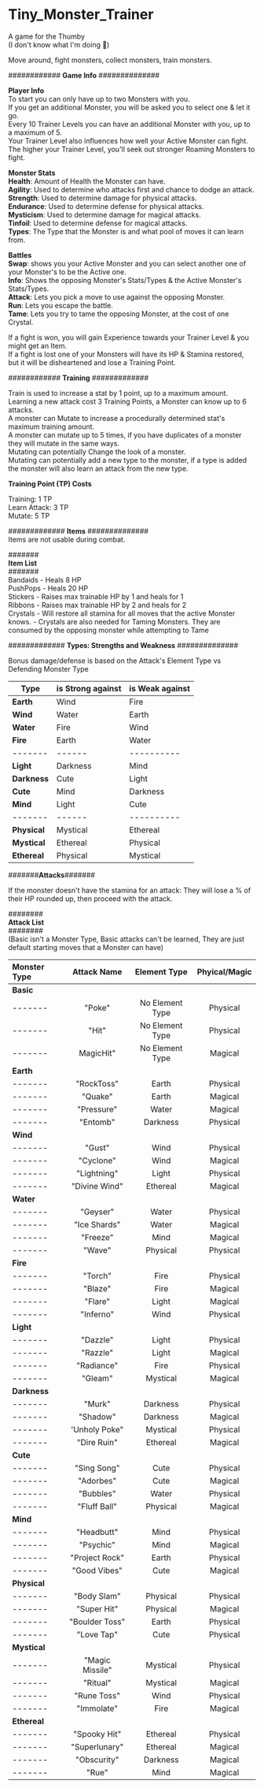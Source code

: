 # Tiny_Monster_Trainer 
A game for the Thumby  
(I don't know what I'm doing 🥳)  

Move around, fight monsters, collect monsters, train monsters.  


############ **Game Info** ##############

**Player Info**  
To start you can only have up to two Monsters with you.  
If you get an additional Monster, you will be asked you to select one & let it go.  
Every 10 Trainer Levels you can have an additional Monster with you, up to a maximum of 5.  
Your Trainer Level also influences how well your Active Monster can fight.  
The higher your Trainer Level, you'll seek out stronger Roaming Monsters to fight.  

**Monster Stats**  
**Health**: Amount of Health the Monster can have.  
**Agility**: Used to determine who attacks first and chance to dodge an attack.  
**Strength**: Used to determine damage for physical attacks.  
**Endurance**: Used to determine defense for physical attacks.  
**Mysticism**: Used to determine damage for magical attacks.   
**Tinfoil**: Used to determine defense for magical attacks.  
**Types**: The Type that the Monster is and what pool of moves it can learn from.  

**Battles**  
**Swap**: shows you your Active Monster and you can select another one of your Monster's to be the Active one.  
**Info**: Shows the opposing Monster's Stats/Types & the Active Monster's Stats/Types.  
**Attack**: Lets you pick a move to use against the opposing Monster.  
**Run**: Lets you escape the battle.  
**Tame**: Lets you try to tame the opposing Monster, at the cost of one Crystal.   

If a fight is won, you will gain Experience towards your Trainer Level & you might get an Item.  
If a fight is lost one of your Monsters will have its HP & Stamina restored, but it will be disheartened and lose a Training Point.  


############ **Training** #############  

Train is used to increase a stat by 1 point, up to a maximum amount.  
Learning a new attack cost 3 Training Points, a Monster can know up to 6 attacks.  
A monster can Mutate to increase a procedurally determined stat's maximum training amount.  
A monster can mutate up to 5 times, if you have duplicates of a monster they will mutate in the same ways.  
Mutating can potentially Change the look of a monster.  
Mutating can potentially add a new type to the monster, if a type is added the monster will also learn an attack from the new type.  

**Training Point (TP) Costs**  

Training:     1 TP  
Learn Attack: 3 TP  
Mutate:       5 TP  


############# **Items** ##############  
Items are not usable during combat.  

#######  
**Item List**  
#######  
Bandaids - Heals 8 HP  
PushPops - Heals 20 HP  
Stickers - Raises max trainable HP by 1 and heals for 1  
Ribbons  - Raises max trainable HP by 2 and heals for 2  
Crystals - Will restore all stamina for all moves that the active Monster knows.
         - Crystals are also needed for Taming Monsters. They are consumed by the opposing monster while attempting to Tame

############# **Types: Strengths and Weakness** ##############  

Bonus damage/defense is based on the Attack's Element Type vs Defending Monster Type  

Type | is Strong against | is Weak against
------- | ------|----------
**Earth**       |Wind      | Fire  
**Wind**        |Water     | Earth  
**Water**       |Fire      | Wind  
**Fire**        |Earth     | Water  
------- | ------|----------
**Light**       |Darkness  | Mind  
**Darkness**    |Cute      |Light  
**Cute**        |Mind      |Darkness  
**Mind**        |Light     |Cute  
------- | ------|----------
**Physical**    |Mystical  |Ethereal  
**Mystical**    |Ethereal  |Physical  
**Ethereal**    |Physical  |Mystical  


  
  
#######**Attacks**#######  

If the monster doesn't have the stamina for an attack: They will lose a % of their HP rounded up, then proceed with the attack.  


########  
**Attack List**  
########  
(Basic isn't a Monster Type, Basic attacks can't be learned, They are just default starting moves that a Monster can have)  


Monster Type | Attack Name | Element Type | Phyical/Magic
:------- | :-------: | :-------: | :-------:
**Basic** | | | 
------- |"Poke"       |No Element Type      | Physical  
------- |"Hit"        |No Element Type      | Physical  
------- |MagicHit"    |No Element Type      | Magical  
**Earth** |   |   |  
------- |"RockToss"        |Earth       |Physical  
------- |"Quake"           |Earth       | Magical  
------- |"Pressure"        |Water       |Magical     
------- |"Entomb"          |Darkness    |Physical    
**Wind**| |   |   |  
------- |"Gust"        | Wind        | Physical  
------- |"Cyclone"     | Wind        | Magical  
------- |"Lightning"   | Light       | Physical  
------- |"Divine Wind" | Ethereal    | Magical  
**Water**|   |   |  
------- |"Geyser"      | Water       | Physical  
------- |"Ice Shards"  | Water       | Magical  
------- |"Freeze"      | Mind        | Magical  
------- |"Wave"        | Physical    | Physical  
**Fire**|   |   |                                  
------- |"Torch"       | Fire        | Physical  
------- |"Blaze"       | Fire        | Magical  
------- |"Flare"       | Light       | Magical  
------- |"Inferno"     | Wind        | Physical  
**Light**|   |   |                                
------- |"Dazzle"      | Light       | Physical  
------- |"Razzle"      | Light       | Magical  
------- |"Radiance"    | Fire        | Physical  
------- |"Gleam"       | Mystical    | Magical  
**Darkness**|   |   |
------- |"Murk"        | Darkness    | Physical  
------- |"Shadow"      | Darkness    | Magical  
------- |'Unholy Poke" | Mystical    | Physical  
------- |"Dire Ruin"   | Ethereal    | Magical  
**Cute**|   |   |
------- |"Sing Song"   | Cute        | Physical  
------- |"Adorbes"     | Cute        | Magical  
------- |"Bubbles"     | Water       | Physical  
------- |"Fluff Ball"  | Physical    | Magical  
**Mind**|   |   |
------- |"Headbutt"     | Mind       | Physical  
------- |"Psychic"      | Mind       | Magical  
------- |"Project Rock" | Earth      | Physical  
------- |"Good Vibes"   | Cute       | Magical  
**Physical**|   |   |
------- |"Body Slam"    | Physical   | Physical  
------- |"Super Hit"    | Physical   | Magical  
------- |"Boulder Toss" | Earth      | Physical  
------- |"Love Tap"     | Cute       | Physical  
**Mystical**|   |   |
------- |"Magic Missile" | Mystical   | Physical  
------- |"Ritual"       | Mystical   | Magical  
------- |"Rune Toss"    | Wind       | Physical  
------- |"Immolate"     | Fire       | Magical  
**Ethereal**|   |   |
------- |"Spooky Hit"    | Ethereal   | Physical   
------- |"Superlunary"   | Ethereal   | Magical   
------- |"Obscurity"     | Darkness   | Magical  
------- |"Rue"           | Mind       | Magical  
